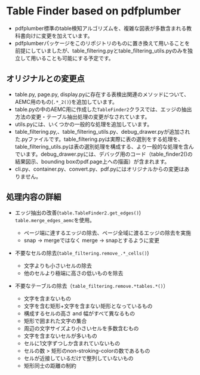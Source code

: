 # Table Finder based on pdfplumber
- pdfplumber標準のtable検知アルゴリズムを、複雑な図表が多数含まれる教科書向けに変更を加えています。
- pdfplumberパッケージをこのリポジトリのものに置き換えて用いることを前提にしていましたが、table_filtering.pyとtable_filtering_utils.pyのみを独立して用いることも可能にする予定です。

## オリジナルとの変更点
- table.py, page.py, display.pyに存在する表検出関連のメソッドについて、AEMC用のもの(`.*_2()`)を追加しています。
- table.pyの中のAEMC用に作成した`TableFinder2`クラスでは、エッジの抽出方法の変更・テーブル抽出処理の変更がなされています。
- utils.pyには、いくつかの一般的な処理を追加しています。
- table_filtering.py,、table_filtering_utils.py、debug_drawer.pyが追加された.pyファイルです。table_filtering.pyは実際に表の選別をする処理を、table_filtering_utils.pyは表の選別処理を構成する、より一般的な処理を含んでいます。debug_drawer.pyには、デバッグ用のコード（table_finder2()の結果図示、bounding boxのpdf.page上への描画）が含まれます。
- cli.py、container.py、convert.py、pdf.pyにはオリジナルからの変更はありません。


## 処理内容の詳細
- エッジ抽出の改善(`table.TableFinder2.get_edges()`)
  `table.merge_edges_aemc`を使用。
  - ページ端に達するエッジの除去、ページ全域に渡るエッジの除去を実施
  - snap -> mergeではなく merge -> snapとするように変更
- 不要なセルの除去(`table_filtering.remove_.*_cells()`)
  - 文字よりも小さいセルの除去
  - 他のセルより極端に高さの低いものを除去

- 不要なテーブルの除去（`table_filtering.remove.*tables.*()`）
  - 文字を含まないもの
  - 文字を含む矩形+文字を含まない矩形となっているもの
  - 構成するセルの高さ and 幅がすべて異なるもの
  - 矩形で囲まれた文字の集合
  - 周辺の文字サイズより小さいセルを多数含むもの
  - 文字を含まないセルが多いもの
  - セルに1文字ずつしか含まれていないもの
  - セルの数 > 矩形のnon-stroking-colorの数であるもの
  - セルが近接しているだけで整列していないもの
  - 矩形同士の距離の制約